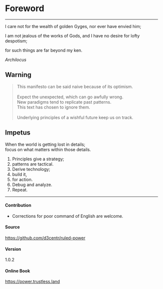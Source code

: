 # Foreword

---

I care not for the wealth of golden Gyges, nor ever have envied him;

I am not jealous of the works of Gods, and I have no desire for lofty despotism;

for such things are far beyond my ken.

*Archilocus*

## Warning
> This manifesto can be said naive because of its optimism.\
\
Expect the unexpected, which can go awfully wrong.\
New paradigms tend to replicate past patterns.\
This text has chosen to ignore them.\
\
Underlying principles of a wishful future keep us on track.

## Impetus
When the world is getting lost in details;\
focus on what matters within those details.

1. Principles give a strategy;
2. patterns are tactical.
3. Derive technology;
4. build it,
5. for action.
6. Debug and analyze.
7. Repeat.

---

#### Contribution
- Corrections for poor command of English are welcome.

#### Source
<https://github.com/d3centr/ruled-power>

#### Version

1.0.2

#### Online Book
<https://power.trustless.land>

